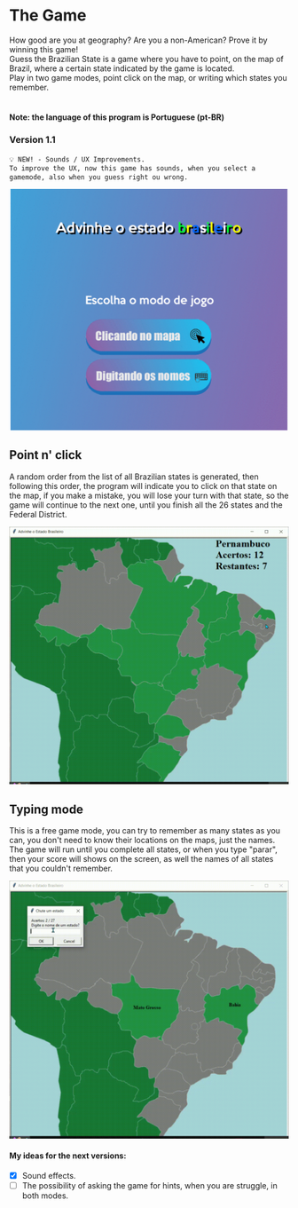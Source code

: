 # The Game
How good are you at geography? Are you a non-American? Prove it by winning this game!
<br>
Guess the Brazilian State is a game where you have to point, on the map of Brazil, where a certain state indicated by the game is located.<br>
Play in two game modes, point click on the map, or writing which states you remember.
<br><br>

#### Note: the language of this program is Portuguese (pt-BR)


### Version 1.1
```
💡 NEW! - Sounds / UX Improvements.
To improve the UX, now this game has sounds, when you select a gamemode, also when you guess right ou wrong.
```

<p align="center">
<img src="https://raw.githubusercontent.com/micaelmz/micaelmz/main/images/guess-the-brazilian-state/main-screen.png"  width="500"/>
</p>

## Point n' click

A random order from the list of all Brazilian states is generated, then following this order, the program will indicate you to click on that state on the map, if you make a mistake, you will lose your turn with that state, so the game will continue to the next one, until you finish all the 26 states and the Federal District.

<p align="center">
<img src="https://raw.githubusercontent.com/micaelmz/micaelmz/main/images/guess-the-brazilian-state/guess-the-brazilian-state-sample.gif"  width="750" />
</p>

## Typing mode

This is a free game mode, you can try to remember as many states as you can, you don't need to know their locations on the maps, just the names. <br>
The game will run until you complete all states, or when you type "parar", then your score will shows on the screen, as well the names of all states that you couldn't remember.

<p align="center">
<img src="https://raw.githubusercontent.com/micaelmz/micaelmz/main/images/guess-the-brazilian-state/type-sample.gif"  width="750"  alt="Type Mode"/>
</p>


#### My ideas for the next versions:
- [x] Sound effects.
- [ ] The possibility of asking the game for hints, when you are struggle, in both modes.

<br>
